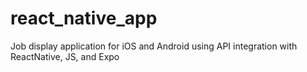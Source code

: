 # react_native_app
Job display application for iOS and Android using API integration with ReactNative, JS, and Expo
